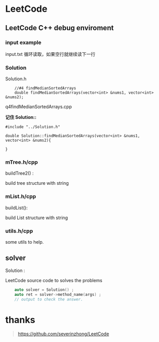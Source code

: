 # LeetCode

## LeetCode C++ debug enviroment

### input example
input.txt
循环读取，如果空行就继续读下一行

### Solution

Solution.h
```
	//#4 findMedianSortedArrays
	double findMedianSortedArrays(vector<int> &nums1, vector<int> &nums2);
```

q4findMedianSortedArrays.cpp

**记住 Solution::**
```
#include "../Solution.h"

double Solution::findMedianSortedArrays(vector<int> &nums1, vector<int> &nums2){
	
}
```

### mTree.h/cpp

buildTree2() :

build tree structure with string 

### mList.h/cpp

buildList():

build List structure with string

### utils.h/cpp

some utils to help. 

## solver 

Solution :

LeetCode source code to solves the problems

```c
	auto solver = Solution() ;
	auto ret = solver->method_name(args) ;
	// output to check the answer. 
```

# thanks
> https://github.com/severinzhong/LeetCode